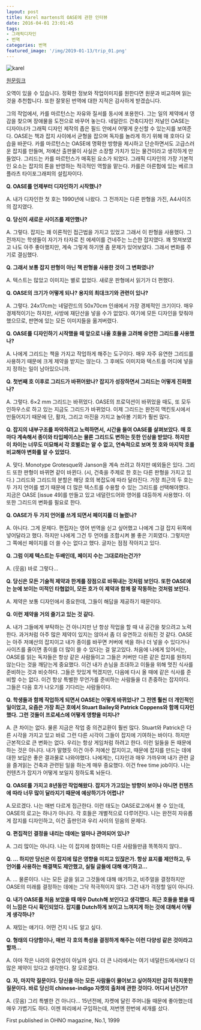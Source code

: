 ```yaml
---
layout: post
title: Karel martens의 OASE에 관한 인터뷰
date: 2016-04-01 23:01:45
tags:
- 그래픽디자인
- 번역
categories: 번역
featured_image: '/img/2019-01-13/trip_01.png'
---
```

![karel](http://im.typotheque.com/articles/sketch-OASE-34-36.jpg)


[원문링크](http://www.peterbilak.com/site/texts.php?id=78)

오역이 있을 수 있습니다. 정확한 정보와 작업이미지를 원한다면 원문과 비교하며 읽는 것을 추천합니다. 또한 잘못된 번역에 대한 지적은 감사하게 받겠습니다.


그의 작업에서, 카를 마르턴스는 자유와 질서를 동시에 포용한다. 그는 일의 제약에서 영감을 찾으며 장애물을 도전으로 바꾸어 놓는다. 네덜란드 건축디자인 저널인 OASE는 디자이너가 그래픽 디자인 제작의 좁은 필드 안에서 어떻게 운신할 수 있는지를 보여준다. OASE는 책과 잡지 사이에서 균형을 잡으며 독자를 놀라게 하기 위해 매 호마다 모습을 바꾼다. 카를 마르턴스는 OASE에 명확한 방향을 제시하고 단순하면서도 고급스러운 잡지를 만들며, 저예산 출판물이 사실은 소장할 가치가 있는 물건이라고 생각하게 만들었다. 그리드는 카를 마르턴스가 매혹된 요소가 되었다. 그래픽 디자인의 가장 기본적인 요소는 잡지의 톤을 반영하는 적극적인 역할을 맡는다. 카를은 아른험에 있는 베르크플라츠 타이포그래피의 설립자이다.

**Q. OASE를 언제부터 디자인하기 시작했나?**

A. 내가 디자인한 첫 호는 1990년에 나왔다. 그 전까지는 다른 판형을 가진, A4사이즈의 잡지였다.

**Q. 당신이 새로운 사이즈를 제안했나?**

A. 그렇다. 잡지는 꽤 이론적인 접근법을 가지고 있었고 그래서 이 판형을 사용했다. 그전까지는 학생들이 자기가 타자로 친 에세이를 건네주는 느슨한 잡지였다. 꽤 멋져보였고 나도 아주 좋아했지만, 계속 그렇게 하기엔 좀 문제가 있어보얐다. 그래서 변화를 주기로 결심했다.

**Q. 그래서 보통 잡지 판형이 아닌 책 판형을 사용한 것이 그 변화였나?**

A. 텍스트는 많았고 이미지는 별로 없었다. 새로운 판형에서 읽기가 더 편했다.

**Q. OASE의 크기가 어떻게 되나? 용지의 최대크기와 관련이 있나?**

A. 그렇다. 24x17cm는 네덜란드의 50x70cm 인쇄에서 가장 경제적인 크기이다. 매우 경제적이기는 하지만, 사방에 재단산을 넣을 수가 없었다. 여기에 모든 디자인을 맞춰야 했으므로, 판면에 있는 모든 이미지들을 옮겨버렸다.

**Q. OASE를 디자인하기 시작했을 때 앞으로 나올 호들을 고려해 유연한 그리드를 사용했나?**

A. 나에게 그리드는 책을 가지고 작업하게 해주는 도구이다. 매우 자주 유연한 그리드를 사용하기 때문에 크게 제약을 받지는 않는다. 그 후에도 이미지와 텍스트를 어디에 넣을지 정하는 일이 남아있으니까.

**Q. 첫번째 호 이후로 그리드가 바뀌어왔나? 잡지가 성장하면서 그리드는 어떻게 진화했나?**

A. 그렇다. 6×2 mm 그리드는 바뀌었다. OASE의 프로덕션이 바뀌었을 때도, 또 모두 인하우스로 하고 있는 지금도 그리드가 바뀌었다. 이제 그리드는 완전히 맥킨토시에서 만들어지기 때문에 단, 활자, 그리고 마진을 가지고 놀아볼 기회가 훨씬 많다.

**Q. 잡지의 내부구조를 파악하려고 노력하면서, 시간을 들여 OASE를 살펴보았다. 매 호마다 계속해서 종이와 타입페이스는 물론 그리드도 변하는 듯한 인상을 받았다. 하지만 이 차이는 너무도 미묘해서 각 호별로는 알 수 없고, 연속적으로 보며 첫 호와 마지막 호를 비교해야 변화를 알 수 있었다.**

A. 맞다. Monotype Grotesque와 Janson을 계속 쓰려고 하지만 예외들은 있다. 그리드 또한 판형이 바뀌면 같이 바뀐다. (시, 건축을 주제로 한 호는 다른 판형을 가지고 있다.) 그리드와 그리드의 분할은 해당 호의 복잡도에 따라 달라진다. 가장 최근의 두 호는 두 가지 언어를 썼기 때문에 더 많은 텍스트를 수용할 수 있는 그리드를 선택해야했다. 지금은 OASE [issue 49]를 만들고 있고 네덜란드어와 영어를 대등하게 사용했다. 이 또한 그리드의 변화를 필요로 한다.

**Q. OASE가 두 가지 언어를 쓰게 되면서 페이지를 더 늘렸나?**

A. 아니다. 그게 문제다. 편집자는 영어 번역을 싣고 싶어했고 나에게 그걸 잡지 뒤쪽에 넣어달라고 했다. 하지만 나에게 그건 두 언어를 조합시켜 볼 좋은 기회였다. 그렇지만 그 쪽에선 페이지를 더 쓸 수는 없다고 했다. 글자는 점점 작아지고 있다.

**Q. 그럼 이제 텍스트는 두배인데, 페이지 수는 그대로라는건가?**

A. (웃음) 바로 그렇다…

**Q. 당신은 모든 기술적 제약과 한계를 장점으로 바꿔내는 것처럼 보인다. 또한 OASE에는 눈에 보이는 미적인 타협없이, 모든 호가 이 제약과 함께 잘 작동하는 것처럼 보인다.**

A. 제약은 보통 디자인에서 중요한데, 그들이 해답을 제공하기 때문이다.

**Q. 이런 제약을 거의 즐기고 있는 것 같다.**

A. 내가 그들에게 부탁하는 건 아니지만 난 항상 작업을 할 때 내 공간을 찾으려고 노력한다. 과거처럼 아주 많은 제약이 있지는 않아서 좀 더 유연하고 쉬워진 것 같다. OASE는 아주 저예산의 잡지이고 내가 종이를 바꾸면 커버에 색을 하나 더 넣을 수 있다거나 사이즈를 줄이면 종이를 더 많이 쓸 수 있다는 걸 알고있다. 처음에 나에게 있어서는, OASE를 읽는 독자들은 항상 같은 사람들이고 그들은 커버만 다른 같은 잡지를 원하지 않는다는 것을 깨닫는게 중요했다. 이건 내가 손님을 초대하고 이들을 위해 멋진 식사를 준비하는 것과 비슷하다. 그들은 맛있게 먹겠지만, 다음에 다시 올 때에 같은 식사를 준비할 수는 없다. 이건 항상 특별한 무언가를 준비하는 사람들을 더 존중하는 잡지이다. 그들은 다음 호가 나오기를 기다리는 사람들이다.

**Q. 학생들과 함께 작업하게 되면서 OASE는 어떻게 바뀌었나? 그 전엔 훨씬 더 개인적인 일이었고, 요즘은 가장 최근 호에서 Stuart Bailey와 Patrick Coppens와 함께 디자인했다. 그런 것들이 프로세스에 어떻게 영향을 미치나?**

A. 큰 차이는 없다. 물론 지금은 작업 중 의견교환이 훨씬 많다. Stuart와 Patrick은 다른 시각을 가지고 있고 바로 그런 다른 시각이 그들이 잡지에 기여하는 바이다. 하지만 근본적으로 큰 변화는 없다. 우리는 항상 게임처럼 하려고 한다. 이런 일들을 돈 때문에 하는 것은 아니다. 내가 말했듯 이건 아주 저예산 잡지이고, 때문에 잡지를 만드는 데에 대한 보답은 좋은 결과물로 나와야했다. 나에게는, 디자인과 매우 가까우며 내가 관련 글을 즐겨읽는 건축과 관련된 일을 하는게 매우 중요했다. 이건 free time job이다. 나는 컨텐츠가 잡지가 어떻게 보일지 정하도록 놔둔다.

**Q. OASE를 가지고 8년동안 작업해왔다. 잡지가 가고있는 방향이 보이나 아니면 컨텐츠에 따라 너무 많이 달라지기 때문에 예상하기가 어렵나?**

A.모르겠다. 나는 매번 다르게 접근한다. 이런 태도는 OASE로고에서 볼 수 있는데, OASE의 로고는 하나가 아니다. 각 호들은 개별적으로 다루어진다. 나는 완전히 자유롭게 잡지를 디자인하고, 이건 출판인과 우리 사이의 믿음의 문제다.

**Q. 편집적인 결정을 내리는 데에는 얼마나 관여되어 있나?**

A. 그리 많이는 아니다. 나는 이 잡지에 참여하는 다른 사람들만큼 똑똑하지 않다..

**Q. … 하지만 당신은 이 잡지에 많은 영향을 미치고 있잖은가. 항상 표지를 제안하고, 두 언어를 사용하는 해결책도 제안했고, 실릴 글들에 대해 얘기하고…**

A. … 물론이다. 나는 모든 글을 읽고 그것들에 대해 얘기하고, 비주얼을 결정하지만 OASE의 미래를 결정하는 데에는 그닥 적극적이지 않다. 그건 내가 걱정할 일이 아니다.

**Q. 내가 OASE를 처음 보았을 때 매우 Dutch해 보인다고 생각했다. 최근 호들을 봤을 때 이 느낌은 다시 확인되었다. 잡지를 Dutch하게 보이고 느껴지게 하는 것에 대해서 어떻게 생각하나?**

A. 재밌는 얘기다. 어떤 건지 나도 알고 싶다.

**Q. 형태의 다양함이나, 매번 각 호의 특성을 결정하게 해주는 이런 다양성 같은 것이라고 할까…**

A. 아마 작은 나라의 유연성이 아닐까 싶다. 더 큰 나라에서는 여기 네덜란드에서보다 더 많은 제약이 있다고 생각한다. 잘 모르겠다.

**Q. 자, 마지막 질문이다. 당신을 아는 모든 사람들이 물어보고 싶어하지만 감히 하지못한 질문이다. 바로 당신의 chinese-indigo 자켓의 출처에 관한 것이다. 어디서 난건가?**

A. (웃음) 그리 특별한 건 아니다… 15년전에, 자켓에 달린 주머니들 때문에 좋아했는데 매우 가볍기도 하다. 이젠 파리에서 구입하는데, 저번엔 한번에 세개를 샀다.

First published in OHNO magazine, No.1, 1999

